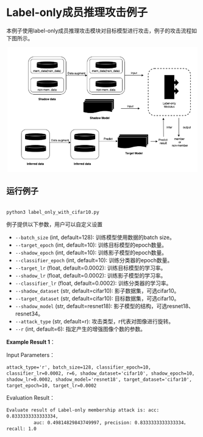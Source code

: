 # Label-only成员推理攻击例子

本例子使用label-only成员推理攻击模块对目标模型进行攻击，例子的攻击流程如下图所示。

<p align="center">
  <img src="../../../docs/images/labelonly_example.png?raw=true" width="500" title="Label-only membershi attack example"/>
</p>

## 运行例子

```shell

python3 label_only_with_cifar10.py

```

例子提供以下参数，用户可以自定义设置

- `--batch_size` (int, default=128): 训练模型使用数据的batch size。
- `--target_epoch` (int, default=10): 训练目标模型的epoch数量。
- `--shadow_epoch` (int, default=10): 训练影子模型的epoch数量。
- `--classifier_epoch` (int, default=10): 训练分类器的epoch数量。
- `--target_lr` (float, default=0.0002): 训练目标模型的学习率。
- `--shadow_lr` (float, default=0.0002): 训练影子模型的学习率。
- `--classifier_lr` (float, default=0.0002): 训练分类器的学习率。
- `--shadow_dataset` (str, default=cifar10): 影子数据集，可选cifar10。
- `--target_dataset` (str, default=cifar10): 目标数据集，可选cifar10。
- `--shadow_model` (str, default=resnet18): 影子模型的结构，可选resnet18、resnet34。
- `--attack_type` (str, default=r): 攻击类型，r代表对图像进行旋转。
- `--r` (int, default=6): 指定产生的增强图像个数的参数。


**Example Result 1**：

Input Parameters：

```shell
attack_type='r', batch_size=128, classifier_epoch=10, classifier_lr=0.0002, r=6, shadow_dataset='cifar10', shadow_epoch=10, shadow_lr=0.0002, shadow_model='resnet18', target_dataset='cifar10', target_epoch=10, target_lr=0.0002
```

Evaluation Result：
```shell
Evaluate result of Label-only membership attack is: acc: 0.8333333333333334,
          auc: 0.49814829843749997, precision: 0.8333333333333334， recall: 1.0
```
